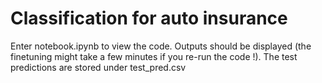 # Classification for auto insurance

Enter notebook.ipynb to view the code. 
Outputs should be displayed (the finetuning might take a few minutes if you re-run the code !). 
The test predictions are stored under test_pred.csv
